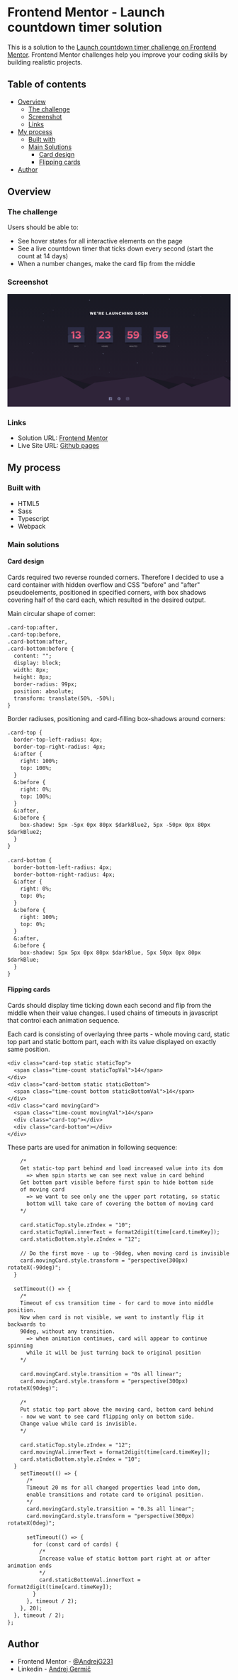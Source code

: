 # Frontend Mentor - Launch countdown timer solution

This is a solution to the [Launch countdown timer challenge on Frontend Mentor](https://www.frontendmentor.io/challenges/launch-countdown-timer-N0XkGfyz-). Frontend Mentor challenges help you improve your coding skills by building realistic projects.

## Table of contents

- [Overview](#overview)
  - [The challenge](#the-challenge)
  - [Screenshot](#screenshot)
  - [Links](#links)
- [My process](#my-process)
  - [Built with](#built-with)
  - [Main Solutions](#main-solutions)
    - [Card design](#card-design)
    - [Flipping cards](#flipping-cards)
- [Author](#author)

## Overview

### The challenge

Users should be able to:

- See hover states for all interactive elements on the page
- See a live countdown timer that ticks down every second (start the count at 14 days)
- When a number changes, make the card flip from the middle

### Screenshot
![Screen Shot](/Screenshot.png?raw=true)
### Links

- Solution URL: [Frontend Mentor](https://www.frontendmentor.io/solutions/launch-countdown-timer-made-with-webpack-html-sass-typescript-DmwF0X_kQ)
- Live Site URL: [Github pages](https://andrejg231.github.io/Launch-countdown-timer/)

## My process

### Built with

- HTML5
- Sass
- Typescript
- Webpack

### Main solutions

#### Card design

Cards required two reverse rounded corners. Therefore I decided to use a card container with hidden overflow and CSS "before" and "after" pseudoelements, positioned in specified corners, with box shadows covering half of the card each, which resulted in the desired output.

Main circular shape of corner:

```
.card-top:after,
.card-top:before,
.card-bottom:after,
.card-bottom:before {
  content: "";
  display: block;
  width: 8px;
  height: 8px;
  border-radius: 99px;
  position: absolute;
  transform: translate(50%, -50%);
}
```

Border radiuses, positioning and card-filling box-shadows around corners:

```
.card-top {
  border-top-left-radius: 4px;
  border-top-right-radius: 4px;
  &:after {
    right: 100%;
    top: 100%;
  }
  &:before {
    right: 0%;
    top: 100%;
  }
  &:after,
  &:before {
    box-shadow: 5px -5px 0px 80px $darkBlue2, 5px -50px 0px 80px $darkBlue2;
  }
}

.card-bottom {
  border-bottom-left-radius: 4px;
  border-bottom-right-radius: 4px;
  &:after {
    right: 0%;
    top: 0%;
  }
  &:before {
    right: 100%;
    top: 0%;
  }
  &:after,
  &:before {
    box-shadow: 5px 5px 0px 80px $darkBlue, 5px 50px 0px 80px $darkBlue;
  }
}
```

#### Flipping cards

Cards should display time ticking down each second and flip from the middle when their value changes. I used chains of timeouts in javascript that control each animation sequence.

Each card is consisting of overlaying three parts - whole moving card, static top part and static bottom part, each with its value displayed on exactly same position.

```
<div class="card-top static staticTop">
  <span class="time-count staticTopVal">14</span>
</div>
<div class="card-bottom static staticBottom">
  <span class="time-count bottom staticBottomVal">14</span>
</div>
<div class="card movingCard">
  <span class="time-count movingVal">14</span>
  <div class="card-top"></div>
  <div class="card-bottom"></div>
</div>
```


These parts are used for animation in following sequence:

```
    /*
    Get static-top part behind and load increased value into its dom
      => when spin starts we can see next value in card behind
    Get bottom part visible before first spin to hide bottom side
    of moving card
      => we want to see only one the upper part rotating, so static
      bottom will take care of covering the bottom of moving card
    */

    card.staticTop.style.zIndex = "10";
    card.staticTopVal.innerText = format2digit(time[card.timeKey]);
    card.staticBottom.style.zIndex = "12";

    // Do the first move - up to -90deg, when moving card is invisible
    card.movingCard.style.transform = "perspective(300px) rotateX(-90deg)";
  }

  setTimeout(() => {
    /*
    Timeout of css transition time - for card to move into middle position.
    Now when card is not visible, we want to instantly flip it backwards to
    90deg, without any transition.
      => when animation continues, card will appear to continue spinning
      while it will be just turning back to original position
    */

    card.movingCard.style.transition = "0s all linear";
    card.movingCard.style.transform = "perspective(300px) rotateX(90deg)";

    /*
    Put static top part above the moving card, bottom card behind
    - now we want to see card flipping only on bottom side.
    Change value while card is invisible.
    */

    card.staticTop.style.zIndex = "12";
    card.movingVal.innerText = format2digit(time[card.timeKey]);
    card.staticBottom.style.zIndex = "10";
  }
    setTimeout(() => {
      /*
      Timeout 20 ms for all changed properties load into dom,
      enable transitions and rotate card to original position.
      */
      card.movingCard.style.transition = "0.3s all linear";
      card.movingCard.style.transform = "perspective(300px) rotateX(0deg)";

      setTimeout(() => {
        for (const card of cards) {
          /*
          Increase value of static bottom part right at or after animation ends
          */
          card.staticBottomVal.innerText = format2digit(time[card.timeKey]);
        }
      }, timeout / 2);
    }, 20);
  }, timeout / 2);
};
```

## Author

- Frontend Mentor - [@AndrejG231](https://www.frontendmentor.io/profile/AndrejG231)
- Linkedin - [Andrej Germič](https://www.linkedin.com/in/andrej-germic)
